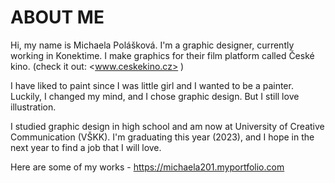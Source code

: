 # ABOUT ME

Hi, my name is Michaela Polášková. I'm a graphic designer, currently working in Konektime. I make graphics for their film platform called České kino.
(check it out: <www.ceskekino.cz> )

I have liked to paint since I was little girl and I wanted to be a painter. Luckily, I changed my mind, and I chose graphic design. But I still love illustration.

I studied graphic design in high school and am now at University of Creative Communication (VŠKK). I'm graduating this year (2023), and I hope in the next year to find a job that I will love.


Here are some of my works - <https://michaela201.myportfolio.com>
